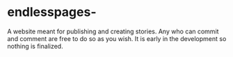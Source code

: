 # endlesspages-
A website meant for publishing and creating stories. 
Any who can commit and comment are free to do so as you wish. It is early in the development so nothing is finalized. 
